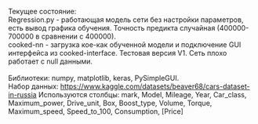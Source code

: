Текущее состояние:<br>
Regression.py - работающая модель сети без настройки параметров, есть вывод графика обучения. Точность предикта случайная (400000-700000 в сравнении с 400000).<br>
cooked-nn - загрузка кое-как обученной модели и подключение GUI интерфейса из cooked-interface. Тестовая версия V1. Сеть плохо работает с null данными.<br><br>
Библиотеки: numpy, matplotlib, keras, PySimpleGUI.<br>
Набор данных: https://www.kaggle.com/datasets/beaver68/cars-dataset-in-russia
Используются столбцы: mark,  Model,  Mileage,  Year,  Car_class,  Maximum_power,  Drive_unit,  Box,  Boost_type,  Volume,  Torque,  Maximum_speed,  Speed_to_100,  Consumption,  [Price] 